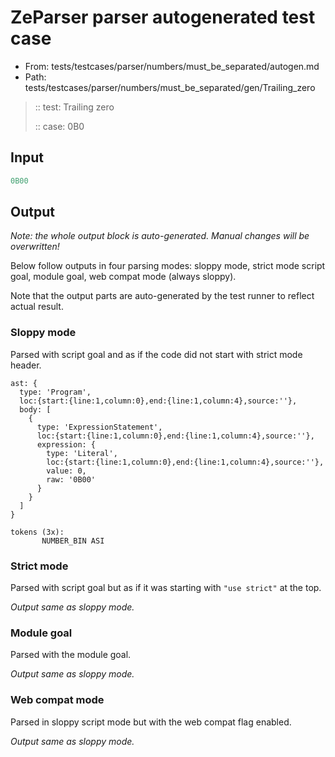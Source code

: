 # ZeParser parser autogenerated test case

- From: tests/testcases/parser/numbers/must_be_separated/autogen.md
- Path: tests/testcases/parser/numbers/must_be_separated/gen/Trailing_zero

> :: test: Trailing zero
>
> :: case: 0B0

## Input


`````js
0B00
`````

## Output

_Note: the whole output block is auto-generated. Manual changes will be overwritten!_

Below follow outputs in four parsing modes: sloppy mode, strict mode script goal, module goal, web compat mode (always sloppy).

Note that the output parts are auto-generated by the test runner to reflect actual result.

### Sloppy mode

Parsed with script goal and as if the code did not start with strict mode header.

`````
ast: {
  type: 'Program',
  loc:{start:{line:1,column:0},end:{line:1,column:4},source:''},
  body: [
    {
      type: 'ExpressionStatement',
      loc:{start:{line:1,column:0},end:{line:1,column:4},source:''},
      expression: {
        type: 'Literal',
        loc:{start:{line:1,column:0},end:{line:1,column:4},source:''},
        value: 0,
        raw: '0B00'
      }
    }
  ]
}

tokens (3x):
       NUMBER_BIN ASI
`````

### Strict mode

Parsed with script goal but as if it was starting with `"use strict"` at the top.

_Output same as sloppy mode._

### Module goal

Parsed with the module goal.

_Output same as sloppy mode._

### Web compat mode

Parsed in sloppy script mode but with the web compat flag enabled.

_Output same as sloppy mode._
